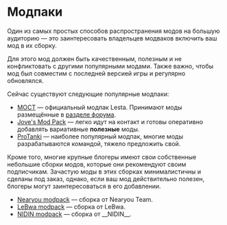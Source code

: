 # Модпаки

Один из самых простых способов распространения модов на большую аудиторию — это заинтересовать владельцев модваков включить ваш мод в их сборку.

Для этого мод должен быть качественным, полезным и не конфликтовать с другими популярными модами. Также важно, чтобы мод был совместим с последней версией игры и регулярно обновлялся.

Сейчас существуют следующие популярные модпаки:
- [МОСТ](http://forum.tanki.su/index.php?/topic/2205036-all-мост/) — официальный модпак Lesta. Принимают моды размещённые в [разделе форума](http://forum.tanki.su/index.php?/forum/851-модификации-клиента/).
- [Jove's Mod Pack](https://joves-modpack.ru) — легко идут на контакт и готовы оперативно добавлять вариативные **полезные** моды.
- [ProTanki](https://protanki.tv/ru/) — наиболее популярный модпак, многие моды разрабатываются командой, тяжело предложить свой.

Кроме того, многие крупные блогеры имеют свои собственные небольшие сборки модов, которые они рекомендуют своим подписчикам. Зачастую моды в этих сборках минималистичны и сделаны под заказ, однако, если ваш мод действительно полезен, блогеры могут заинтересоваться в его добавлении.
- [Nearyou modpack](https://nearyou.team/modpack/) — сборка от Nearyou Team.
- [LeBwa modpack](https://lebwa.tv/hub/modpack-lebwa) — сборка от LeBwa.
- [NIDIN modpack](https://nidin.ru/mods) — сборка от \_\_NIDIN\_\_.
